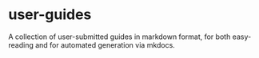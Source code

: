 # user-guides
A collection of user-submitted guides in markdown format, for both easy-reading and for automated generation via mkdocs.
